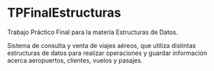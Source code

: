 # TPFinalEstructuras

Trabajo Práctico Final para la materia Estructuras de Datos.

Sistema de consulta y venta de viajes aéreos, que utiliza 
distintas estructuras de datos para realizar operaciones y guardar información
acerca aeropuertos, clientes, vuelos y pasajes.

